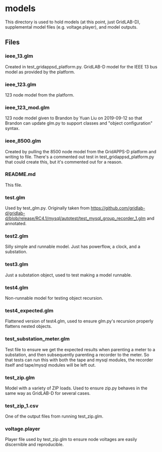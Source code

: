 # models
This directory is used to hold models (at this point, just GridLAB-D),
supplemental model files (e.g. voltage.player), and model outputs.

## Files

### ieee_13.glm
Created in test_gridappsd_platform.py. GridLAB-D model for the IEEE 13
bus model as provided by the platform.

### ieee_123.glm
123 node model from the platform.

### ieee_123_mod.glm
123 node model given to Brandon by Yuan Liu on 2019-09-12 so that
Brandon can update glm.py to support classes and "object configuration"
syntax.

### ieee_8500.glm
Created by pulling the 8500 node model from the GridAPPS-D platform and
writing to file. There's a commented out test in
test_gridappsd_platform.py that could create this, but it's commented 
out for a reason.

### README.md
This file.

### test.glm
Used by test_glm.py. Originally taken from 
https://github.com/gridlab-d/gridlab-d/blob/release/RC4.1/mysql/autotest/test_mysql_group_recorder_1.glm
and annotated. 

### test2.glm
Silly simple and runnable model. Just has powerflow, a clock, and a 
substation.

### test3.glm
Just a substation object, used to test making a model runnable.

### test4.glm
Non-runnable model for testing object recursion.

### test4_expected.glm
Flattened version of test4.glm, used to ensure glm.py's recursion 
properly flattens nested objects.

### test_substation_meter.glm
Test file to ensure we get the expected results when parenting a
meter to a substation, and then subsequently parenting a recorder to
the meter. So that tests can run this with both the tape and mysql
modules, the recorder itself and tape/mysql modules will be left 
out.

### test_zip.glm
Model with a variety of ZIP loads. Used to ensure zip.py behaves in the
same way as GridLAB-D for several cases. 

### test_zip_1.csv
One of the output files from running test_zip.glm. 

### voltage.player
Player file used by test_zip.glm to ensure node voltages are easily
discernible and reproducible.
